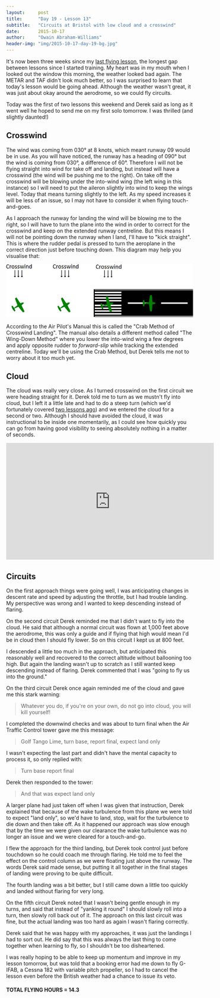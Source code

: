 ```yaml
---
layout:     post
title:      "Day 19 - Lesson 13"
subtitle:   "Circuits at Bristol with low cloud and a crosswind"
date:       2015-10-17
author:     "Owain Abraham-Williams"
header-img: "img/2015-10-17-day-19-bg.jpg"
---
```


It's now been three weeks since my [last flying lesson](2015/09/26/day-16-lesson-12-circuit-bashing-in-bristol/),
the longest gap between lessons since I started training. My heart was in my mouth when I
looked out the window this morning, the weather looked bad again. The METAR and TAF didn't
look much better, so I was surprised to learn that today's lesson would be going ahead.
Although the weather wasn't great, it was just about okay around the aerodrome, so we
could fly circuits.

Today was the first of two lessons this weekend and Derek said as long as it went well
he hoped to send me on my first solo tomorrow. I was thrilled (and slightly daunted!)

## Crosswind

The wind was coming from 030&deg; at 8 knots, which meant runway 09 would be in use. As
you will have noticed, the runway has a heading of 090&deg; but the wind is coming from
030&deg;, a difference of 60&deg;. Therefore I will not be flying straight into wind for
take off and landing, but instead will have a crosswind (the wind will be pushing me to
the right). On take off the crosswind will be blowing under the into-wind wing (the left
wing in this instance) so I will need to put the aileron slightly into wind to keep the
wings level. Today that means turning slightly to the left. As my speed increases it will
be less of an issue, so I may not have to consider it when flying touch-and-goes.

As I approach the runway for landing the wind will be blowing me to the right, so I will
have to turn the plane into the wind in order to correct for the crosswind and keep on the
extended runway centreline. But this means I will not be pointing down the runway when I
land, I'll have to "kick straight". This is where the rudder pedal is pressed to turn the
aeroplane in the correct direction just before touching down. This diagram may help you
visualise that:

![Crosswind landing diagram](/img/2015-10-17-day-19-01.jpg)

According to the Air Pilot's Manual this is called the "Crab Method of Crosswind Landing". The manual also details a different method called "The Wing-Down Method" where you lower
the into-wind wing a few degrees and apply opposite rudder to *forward-slip* while
tracking the extended centreline. Today we'll be using the Crab Method, but Derek tells me
not to worry about it too much yet.

## Cloud

The cloud was really very close. As I turned crosswind on the first circuit we were
heading straight for it. Derek told me to turn as we mustn't fly into cloud, but I
left it a little late and had to do a steep turn (which we'd fortunately covered [two lessons ago](/2015/09/20/day-15-lesson-11/))
and we entered the cloud for a second or two. Although I should have avoided the cloud, it
was instructional to be inside one momentarily, as I could see how quickly you can go from
having good visibility to seeing absolutely nothing in a matter of seconds.

<iframe width="560" height="315" src="https://www.youtube.com/embed/5KuLSVO-8Qs" frameborder="0" allowfullscreen></iframe>

## Circuits

On the first approach things were going well, I was anticipating changes in descent rate
and speed by adjusting the throttle, but I had trouble landing. My perspective was wrong
and I wanted to keep descending instead of flaring.

On the second circuit Derek reminded me that I didn't want to fly into the cloud. He said
that although a normal circuit was flown at 1,000 feet above the aerodrome, this was only
a guide and if flying that high would mean I'd be in cloud then I should fly lower. So on
this circuit I kept us at 800 feet.

I descended a little too much in the approach, but anticipated this reasonably well and
recovered to the correct altitude without ballooning too high. But again the landing
wasn't up to scratch as I still wanted keep descending instead of flaring. Derek commented
that I was "going to fly us into the ground."

On the third circuit Derek once again reminded me of the cloud and gave me this stark
warning:

> Whatever you do, if you're on your own, do not go into cloud, you will kill yourself!

I completed the downwind checks and was about to turn final when the Air Traffic Control
tower gave me this message:

> Golf Tango Lime, turn base, report final, expect land only

I wasn't expecting the last part and didn't have the mental capacity to process it, so
only replied with:

> Turn base report final

Derek then responded to the tower:

> And that was expect land only

A larger plane had just taken off when I was given that instruction, Derek explained that
because of the wake turbulence from this plane we were told to expect "land only", so we'd
have to land, stop, wait for the turbulence to die down and then take off. As it happened
our approach was slow enough that by the time we were given our clearance the wake
turbulence was no longer an issue and we were cleared for a touch-and-go.

I flew the approach for the third landing, but Derek took control just before touchdown so
he could coach me through flaring. He told me to feel the effect on the control column as
we were floating just above the runway. The words Derek said made sense, but putting it
all together in the final stages of landing were proving to be quite difficult.

The fourth landing was a bit better, but I still came down a little too quickly and landed
without flaring for very long.

On the fifth circuit Derek noted that I wasn't being gentle enough in my turns, and said
that instead of "yanking it round" I should slowly roll into a turn, then slowly roll back
out of it. The approach on this last circuit was fine, but the actual landing was too hard
as again I wasn't flaring correctly.

Derek said that he was happy with my approaches, it was just the landings I had to sort
out. He did say that this was always the last thing to come together when learning to fly,
so I shouldn't be too disheartened.

I was really hoping to be able to keep up momentum and improve in my lesson tomorrow, but
was told that a booking error had me down to fly G-IFAB, a Cessna 182 with variable pitch
propeller, so I had to cancel the lesson even before the British weather had a chance to 
issue its veto.

#### TOTAL FLYING HOURS = 14.3
